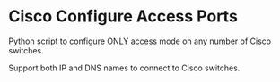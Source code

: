 # Cisco Configure Access Ports
Python script to configure ONLY access mode on any number of Cisco switches. 

Support both IP and DNS names to connect to Cisco switches.
